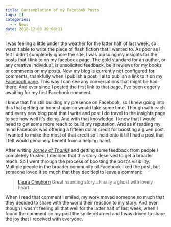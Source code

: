 ```yaml
---
title: Contemplation of my Facebook Posts
tags: []
categories:
  - - News
date: 2018-12-03 20:08:11
---
```


I was feeling a little under the weather for the latter half of last week, so I wasn't able to write the piece of flash fiction that I wanted to.  As poor as I felt I didn't completely ignore the site, I was pursuing my insights for the posts that I link to on my facebook page.  The gold standard for an author, or any creative individual, is unsolicited feedback, be it reviews for my books or comments on my posts.  Now my blog is currently not configured for comments, thankfully when I publish a post, I also publish a link to it on my [Facebook page](https://www.facebook.com/steven.patrick.meehan).  This way I can see any conversations that might be had there.  And ever since I posted the first link to that page, I've been eagerly awaiting for my first Facebook comment.

I know that I'm still building my presence on Facebook, so I knew going into this that getting an honest opinion would take some time.<!-- more -->  Though with each and every new blog post that I write and post I do travel to the insights page to see how well it's doing.  And with that knowledge, I knew that I would need to get some more reach to build my reputation.  And as if reading my mind Facebook was offering a fifteen dollar credit for boosting a given post.  I wanted to make the most of that credit so I held onto it till I had a post that I felt would genuinely benefit from a helping hand.

After writing [_Jorney of Thanks_](https://www.stevenmeehan.com/archives/2018/11/13/journey-of-thanks) and getting some feedback from people I completely trusted, I decided that this story deserved to get a broader reach.  So I went through the process of boosting the post's visibility.  Multiple people in the broader community of Facebook liked the post, but someone loved it so much that they decided to leave a comment: 
>[Laura Cleghorn](https://www.facebook.com/laura.cleghorn.5648?fref=ufi&rc=p) Great haunting story...Finally a ghost with lovely heart...

When I read that comment I smiled, my work moved someone so much that they decided to share with the world their reaction to my story.  And even though I wasn't feeling all that well for the latter half of last week, when I found the comment on my post the smile returned and I was driven to share the joy that I received with everyone.